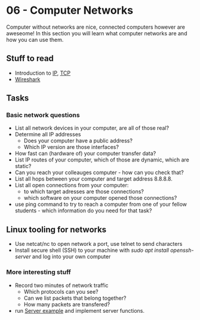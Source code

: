 # 06 - Computer Networks

Computer without networks are nice, connected computers however are aweseome! In this section you will learn what computer networks are and how you can use them.

## Stuff to read
* Introduction to [IP](https://en.wikipedia.org/wiki/Internet_protocol_suite), [TCP](https://en.wikipedia.org/wiki/Transmission_Control_Protocol)
* [Wireshark](https://www.wireshark.org/)

## Tasks

### Basic network questions

* List all network devices in your computer, are all of those real?
* Determine all IP addresses
    * Does your computer have a public address?
    * Which IP version are those interfaces?
* How fast can (hardware of) your computer transfer data?
* List IP routes of your computer, which of those are dynamic, which are static?
* Can you reach your colleauges computer - how can you check that?
* List all hops between your computer and target address 8.8.8.8.
* List all open connections from your computer:
    * to which target adresses are those connections?
    * which software on your computer opened those connections?
* use ping command to try to reach a computer from one of your fellow students - which information do you need for that task?

## Linux tooling for networks
* Use netcat/nc to open network a port, use telnet to send characters
* Install secure shell (SSH) to your machine with _sudo apt install openssh-server_ and log into your own computer

### More interesting stuff
* Record two minutes of network traffic
    * Which protocols can you see?
    * Can we list packets that belong together?
    * How many packets are transfered?
* run [Server example](serverexample/Readme.md) and implement server functions.